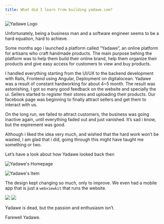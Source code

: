 ```yaml
---
title: What did I learn from building yadawe.com?
---
```


![Yadawe Logo]({{site.baseurl}}/public/img/yadawe/yadawe_logo.jpeg)

Unfortunately, being a business man and a software engineer seems to be a hard equation, hard to achieve.

Some months ago i launched a platform called “Yadawe”, an online platform for artisans who craft handmade products. The main purpose behing the platform was to help them build their online brand, help them organize their products and give easy access for customers to view and buy products.

I handled everything starting from the UI/UX to the backend development with Rails, Frontend using Angular, Deployment on digitalocean. Yadawe was a result of constant hardworking for about 4~5 month. The result was astonishing, I got so many good feedback on the website and specially the ui. Sellers started to register their stores and uploading their products. Our facebook page was beginning to finally attract sellers and get them to interact with us.

On the long run, we failed to attract customers, the business was going inactive again, until everything faded out and just vanished. It’s sad i know, but the expirement was good.

Although i liked the idea very much, and wished that the hard work won’t be wasted, I am glad that i did, going through this might have taught me something or two.

Let’s have a look about how Yadawe looked back then

![Yadawe's Homepage]({{site.baseurl}}/public/img/yadawe/yadawe_1.png)

![Yadawe's Item]({{site.baseurl}}/public/img/yadawe/yadawe_2.png)

The design kept changing so much, only to improve. We even had a mobile app that is just a `webviewkit` that runs the website.



![]({{site.baseurl}}/public/img/yadawe/yadawe_3.png)
![]({{site.baseurl}}/public/img/yadawe/yadawe_4.png)

Yadawe is dead, but the passion and enthusiasm isn’t.

Farewell Yadawe.
